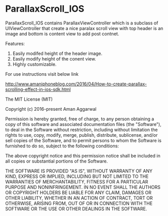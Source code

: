 # ParallaxScroll_IOS
ParallaxScroll_IOS contains ParallaxViewController which  is a subclass of UIViewController that create a nice paralax scroll view with top header is an image and bottom is content view to add post contnet.

Features: 
1) Easily modifed height of the header image.
2) Easily modify height of the conent view.
3) Highly customizable.



For use instructions visit below link

http://www.amaniphoneblog.com/2016/04/How-to-create-parallax-scrolling-effect-in-ios-sdk.html


The MIT License (MIT)

Copyright (c) 2016-present Aman Aggarwal

Permission is hereby granted, free of charge, to any person obtaining a copy of this software and associated documentation files (the "Software"), to deal in the Software without restriction, including without limitation the rights to use, copy, modify, merge, publish, distribute, sublicense, and/or sell copies of the Software, and to permit persons to whom the Software is furnished to do so, subject to the following conditions:

The above copyright notice and this permission notice shall be included in all copies or substantial portions of the Software.

THE SOFTWARE IS PROVIDED "AS IS", WITHOUT WARRANTY OF ANY KIND, EXPRESS OR IMPLIED, INCLUDING BUT NOT LIMITED TO THE WARRANTIES OF MERCHANTABILITY, FITNESS FOR A PARTICULAR PURPOSE AND NONINFRINGEMENT. IN NO EVENT SHALL THE AUTHORS OR COPYRIGHT HOLDERS BE LIABLE FOR ANY CLAIM, DAMAGES OR OTHER LIABILITY, WHETHER IN AN ACTION OF CONTRACT, TORT OR OTHERWISE, ARISING FROM, OUT OF OR IN CONNECTION WITH THE SOFTWARE OR THE USE OR OTHER DEALINGS IN THE SOFTWARE.
